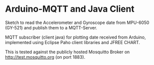 # Arduino-MQTT and Java Client 
Sketch to read the Accelerometer and Gyroscope date from MPU-6050 (GY-521) and publish them to a MQTT-Server.

MQTT subscriber (client java) for plotting date received from Arduino, implemented using Eclipse Paho client libraries and JFREE CHART.

This is tested against the publicly hosted Mosquitto Broker on http://test.mosquitto.org (on port 1883).
